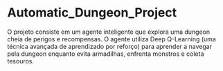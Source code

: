 # Automatic_Dungeon_Project
O projeto consiste em um agente inteligente que explora uma dungeon cheia de perigos e recompensas. O agente utiliza Deep Q-Learning (uma técnica avançada de aprendizado por reforço) para aprender a navegar pela dungeon enquanto evita armadilhas, enfrenta monstros e coleta tesouros.
